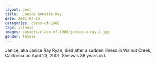 ```yaml
---
layout: post
title:  Janice Annette Ray
date: 2001-04-23
categories: class-of-1980
tags: illness
images: /assets/class-of-1980/janice-a-ray-1.jpg
gender: female
---
```

Janice, aka Janice Ray Ryan, died after a sudden illness in Walnut Creek, California on April 23, 2001.  She was 39 years old.
